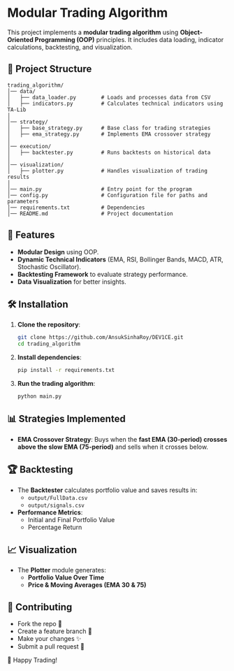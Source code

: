 # Modular Trading Algorithm

This project implements a **modular trading algorithm** using **Object-Oriented Programming (OOP)** principles. It includes data loading, indicator calculations, backtesting, and visualization.

## 📁 Project Structure
```plaintext
trading_algorithm/
│── data/
│   ├── data_loader.py        # Loads and processes data from CSV
│   ├── indicators.py         # Calculates technical indicators using TA-Lib
│
│── strategy/
│   ├── base_strategy.py      # Base class for trading strategies
│   ├── ema_strategy.py       # Implements EMA crossover strategy
│
│── execution/
│   ├── backtester.py         # Runs backtests on historical data
│
│── visualization/
│   ├── plotter.py            # Handles visualization of trading results
│
│── main.py                   # Entry point for the program
│── config.py                 # Configuration file for paths and parameters
│── requirements.txt          # Dependencies
│── README.md                 # Project documentation
```


## 📌 Features
- **Modular Design** using OOP.
- **Dynamic Technical Indicators** (EMA, RSI, Bollinger Bands, MACD, ATR, Stochastic Oscillator).
- **Backtesting Framework** to evaluate strategy performance.
- **Data Visualization** for better insights.

## 🛠️ Installation
1. **Clone the repository**:
    ```bash
    git clone https://github.com/AnsukSinhaRoy/DEV1CE.git
    cd trading_algorithm
    ```

2. **Install dependencies**:
    ```bash
    pip install -r requirements.txt
    ```

3. **Run the trading algorithm**:
    ```bash
    python main.py
    ```

## 📊 Strategies Implemented
- **EMA Crossover Strategy**: Buys when the **fast EMA (30-period) crosses above the slow EMA (75-period)** and sells when it crosses below.

## 🏆 Backtesting
- The **Backtester** calculates portfolio value and saves results in:
    - `output/FullData.csv`
    - `output/signals.csv`
- **Performance Metrics**:
    - Initial and Final Portfolio Value
    - Percentage Return

## 📈 Visualization
- The **Plotter** module generates:
    - **Portfolio Value Over Time**
    - **Price & Moving Averages (EMA 30 & 75)**

## 📢 Contributing
- Fork the repo 🍴
- Create a feature branch 🌿
- Make your changes ✨
- Submit a pull request 📩


🚀 Happy Trading! 
